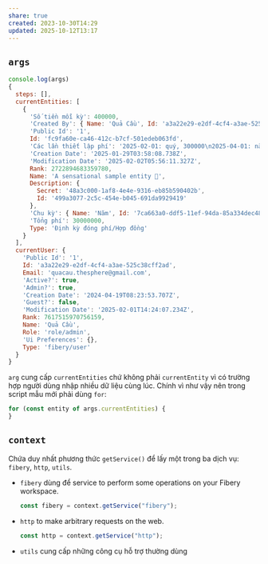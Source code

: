 ```yaml
---
share: true
created: 2023-10-30T14:29
updated: 2025-10-12T13:17
---
```

## `args`
```js
console.log(args)
{
  steps: [],
  currentEntities: [
    {
      'Số tiền mỗi kỳ': 400000,
      'Created By': { Name: 'Quả Cầu', Id: 'a3a22e29-e2df-4cf4-a3ae-525c38cff2ad' },
      'Public Id': '1',
      Id: 'fc9fa60e-ca46-412c-b7cf-501edeb063fd',
      'Các lần thiết lập phí': '2025-02-01: quý, 300000\n2025-04-01: năm, 300000\n',
      'Creation Date': '2025-01-29T03:58:08.738Z',
      'Modification Date': '2025-02-02T05:56:11.327Z',
      Rank: 2722894683359780,
      Name: 'A sensational sample entity 🎈',
      Description: {
        Secret: '48a3c000-1af8-4e4e-9316-eb85b590402b',
        Id: '499a3077-2c5c-454e-b045-691da9929419'
      },
      'Chu kỳ': { Name: 'Năm', Id: '7ca663a0-ddf5-11ef-94da-85a334dec488' },
      'Tổng phí': 30000000,
      Type: 'Định kỳ đóng phí/Hợp đồng'
    }
  ],
  currentUser: {
    'Public Id': '1',
    Id: 'a3a22e29-e2df-4cf4-a3ae-525c38cff2ad',
    Email: 'quacau.thesphere@gmail.com',
    'Active?': true,
    'Admin?': true,
    'Creation Date': '2024-04-19T08:23:53.707Z',
    'Guest?': false,
    'Modification Date': '2025-02-01T14:24:07.234Z',
    Rank: 7617515970756159,
    Name: 'Quả Cầu',
    Role: 'role/admin',
    'Ui Preferences': {},
    Type: 'fibery/user'
  }
}
```

`arg` cung cấp `currentEntities` chứ không phải `currentEntity` vì có trường hợp người dùng nhập nhiều dữ liệu cùng lúc. Chính vì như vậy nên trong script mẫu mới phải dùng `for`:
```js
for (const entity of args.currentEntities) {
}
```

## `context`
Chứa duy nhất phương thức `getService()` để lấy một trong ba dịch vụ: `fibery`, `http`, `utils`.

- `fibery` dùng để  service to perform some operations on your Fibery workspace.
  ```js
  const fibery = context.getService("fibery");
  ```
- `http` to make arbitrary requests on the web.
  ```js
  const http = context.getService("http");
  ```
- `utils` cung cấp những công cụ hỗ trợ thường dùng